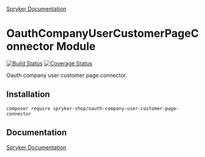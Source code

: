 [Spryker Documentation](https://academy.spryker.com)

# OauthCompanyUserCustomerPageConnector Module
[![Build Status](https://travis-ci.org/spryker-shop/oauth-company-user-customer-page-connector.svg)](https://travis-ci.org/spryker/oauth-company-user-customer-page-connector)
[![Coverage Status](https://coveralls.io/repos/github/spryker-shop/oauth-company-user-customer-page-connector/badge.svg)](https://coveralls.io/github/spryker/oauth-company-user-customer-page-connector)

Oauth company user customer page connector.

## Installation

```
composer require spryker-shop/oauth-company-user-customer-page-connector
```

## Documentation

[Spryker Documentation](https://academy.spryker.com/developing_with_spryker/module_guide/modules.html)

